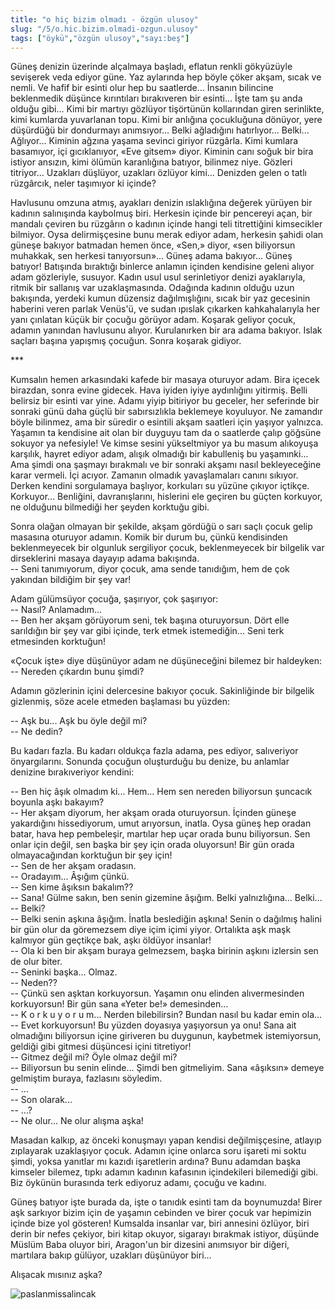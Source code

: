 ```yaml
---
title: "o hiç bizim olmadı - özgün ulusoy"
slug: "/5/o.hic.bizim.olmadi-ozgun.ulusoy"
tags: ["öykü","özgün ulusoy","sayı:beş"]
---
```



Güneş denizin üzerinde alçalmaya başladı, eflatun renkli gökyüzüyle
sevişerek veda ediyor güne. Yaz aylarında hep böyle çöker akşam, sıcak
ve nemli. Ve hafif bir esinti olur hep bu saatlerde... İnsanın bilincine
beklenmedik düşünce kırıntıları bırakıveren bir esinti... İşte tam şu
anda olduğu gibi... Kimi bir martıyı gözlüyor tişörtünün kollarından
giren serinlikte, kimi kumlarda yuvarlanan topu. Kimi bir anlığına
çocukluğuna dönüyor, yere düşürdüğü bir dondurmayı anımsıyor... Belki
ağladığını hatırlıyor... Belki... Ağlıyor... Kiminin ağzına yaşama
sevinci giriyor rüzgârla. Kimi kumlara basamıyor, içi gıcıklanıyor, «Eve
gitsem» diyor. Kiminin canı soğuk bir bira istiyor ansızın, kimi ölümün
karanlığına batıyor, bilinmez niye. Gözleri titriyor... Uzakları
düşlüyor, uzakları özlüyor kimi... Denizden gelen o tatlı rüzgârcık,
neler taşımıyor ki içinde?

Havlusunu omzuna atmış, ayakları denizin ıslaklığına değerek yürüyen bir
kadının salınışında kaybolmuş biri. Herkesin içinde bir pencereyi açan,
bir mandalı çeviren bu rüzgârın o kadının içinde hangi teli titrettiğini
kimsecikler bilmiyor. Oysa delirmişçesine bunu merak ediyor adam,
herkesin şahidi olan güneşe bakıyor batmadan hemen önce, «Sen,» diyor,
«sen biliyorsun muhakkak, sen herkesi tanıyorsun»... Güneş adama
bakıyor... Güneş batıyor! Batışında bıraktığı binlerce anlamın içinden
kendisine geleni alıyor adam gözleriyle, susuyor. Kadın usul usul
serinletiyor denizi ayaklarıyla, ritmik bir sallanış var uzaklaşmasında.
Odağında kadının olduğu uzun bakışında, yerdeki kumun düzensiz
dağılmışlığını, sıcak bir yaz gecesinin haberini veren parlak Venüs'ü,
ve sudan ıpıslak çıkarken kahkahalarıyla her yanı çınlatan küçük bir
çocuğu görüyor adam. Koşarak geliyor çocuk, adamın yanından havlusunu
alıyor. Kurulanırken bir ara adama bakıyor. Islak saçları başına
yapışmış çocuğun. Sonra koşarak gidiyor.

\*\*\*

Kumsalın hemen arkasındaki kafede bir masaya oturuyor adam. Bira içecek
birazdan, sonra evine gidecek. Hava iyiden iyiye aydınlığını yitirmiş.
Belli belirsiz bir esinti var yine. Adamı yiyip bitiriyor bu geceler,
her seferinde bir sonraki günü daha güçlü bir sabırsızlıkla beklemeye
koyuluyor. Ne zamandır böyle bilinmez, ama bir süredir o esintili akşam
saatleri için yaşıyor yalnızca. Yaşamın ta kendisine ait olan bir
duyguyu tam da o saatlerde çalıp göğsüne sokuyor ya nefesiyle! Ve kimse
sesini yükseltmiyor ya bu masum alıkoyuşa karşılık, hayret ediyor adam,
alışık olmadığı bir kabulleniş bu yaşamınki... Ama şimdi ona şaşmayı
bırakmalı ve bir sonraki akşamı nasıl bekleyeceğine karar vermeli. İçi
acıyor. Zamanın olmadık yavaşlamaları canını sıkıyor. Derken kendini
sorgulamaya başlıyor, korkuları su yüzüne çıkıyor içtikçe. Korkuyor...
Benliğini, davranışlarını, hislerini ele geçiren bu güçten korkuyor, ne
olduğunu bilmediği her şeyden korktuğu gibi.

Sonra olağan olmayan bir şekilde, akşam gördüğü o sarı saçlı çocuk gelip
masasına oturuyor adamın. Komik bir durum bu, çünkü kendisinden
beklenmeyecek bir olgunluk sergiliyor çocuk, beklenmeyecek bir bilgelik
var dirseklerini masaya dayayıp adama bakışında.\
-- Seni tanımıyorum, diyor çocuk, ama sende tanıdığım, hem de çok
yakından bildiğim bir şey var!

Adam gülümsüyor çocuğa, şaşırıyor, çok şaşırıyor:\
-- Nasıl? Anlamadım...\
-- Ben her akşam görüyorum seni, tek başına oturuyorsun. Dört elle
sarıldığın bir şey var gibi içinde, terk etmek istemediğin... Seni terk
etmesinden korktuğun!

«Çocuk işte» diye düşünüyor adam ne düşüneceğini bilemez bir haldeyken:\
-- Nereden çıkardın bunu şimdi?

Adamın gözlerinin içini delercesine bakıyor çocuk. Sakinliğinde bir
bilgelik gizlenmiş, söze acele etmeden başlaması bu yüzden:

-- Aşk bu... Aşk bu öyle değil mi?\
-- Ne dedin?

Bu kadarı fazla. Bu kadarı oldukça fazla adama, pes ediyor, salıveriyor
önyargılarını. Sonunda çocuğun oluşturduğu bu denize, bu anlamlar
denizine bırakıveriyor kendini:

-- Ben hiç âşık olmadım ki... Hem... Hem sen nereden biliyorsun şuncacık
boyunla aşkı bakayım?\
-- Her akşam diyorum, her akşam orada oturuyorsun. İçinden güneşe
yakardığını hissediyorum, umut arıyorsun, inatla. Oysa güneş hep oradan
batar, hava hep pembeleşir, martılar hep uçar orada bunu biliyorsun. Sen
onlar için değil, sen başka bir şey için orada oluyorsun! Bir gün orada
olmayacağından korktuğun bir şey için!\
-- Sen de her akşam oradasın.\
-- Oradayım... Âşığım çünkü.\
-- Sen kime âşıksın bakalım??\
-- Sana! Gülme sakın, ben senin gizemine âşığım. Belki yalnızlığına...
Belki...\
-- Belki?\
-- Belki senin aşkına âşığım. İnatla beslediğin aşkına! Senin o dağılmış
halini bir gün olur da göremezsem diye içim içimi yiyor. Ortalıkta aşk
maşk kalmıyor gün geçtikçe bak, aşkı öldüyor insanlar!\
-- Ola ki ben bir akşam buraya gelmezsem, başka birinin aşkını izlersin
sen de olur biter.\
-- Seninki başka... Olmaz.\
-- Neden??\
-- Çünkü sen aşktan korkuyorsun. Yaşamın onu elinden alıvermesinden
korkuyorsun! Bir gün sana «Yeter be!» demesinden...\
-- K o r k u y o r u m... Nerden bilebilirsin? Bundan nasıl bu kadar
emin ola...\
-- Evet korkuyorsun! Bu yüzden doyasıya yaşıyorsun ya onu! Sana ait
olmadığını biliyorsun içine giriveren bu duygunun, kaybetmek
istemiyorsun, geldiği gibi gitmesi düşüncesi içini titretiyor!\
-- Gitmez değil mi? Öyle olmaz değil mi?\
-- Biliyorsun bu senin elinde... Şimdi ben gitmeliyim. Sana «âşıksın»
demeye gelmiştim buraya, fazlasını söyledim.\
-- ...\
-- Son olarak...\
-- ...?\
-- Ne olur... Ne olur alışma aşka!

Masadan kalkıp, az önceki konuşmayı yapan kendisi değilmişçesine,
atlayıp zıplayarak uzaklaşıyor çocuk. Adamın içine onlarca soru işareti
mi soktu şimdi, yoksa yanıtlar mı kazıdı işaretlerin ardına? Bunu
adamdan başka kimseler bilemez, tıpkı adamın kadının kafasının
içindekileri bilemediği gibi. Biz öykünün burasında terk ediyoruz adamı,
çocuğu ve kadını.

Güneş batıyor işte burada da, işte o tanıdık esinti tam da boynumuzda!
Birer aşk sarkıyor bizim için de yaşamın cebinden ve birer çocuk var
hepimizin içinde bize yol gösteren! Kumsalda insanlar var, biri annesini
özlüyor, biri derin bir nefes çekiyor, biri kitap okuyor, sigarayı
bırakmak istiyor, düşünde Müslüm Baba oluyor biri, Aragon'un bir
dizesini anımsıyor bir diğeri, martılara bakıp gülüyor, uzakları
düşünüyor biri...

Alışacak mısınız aşka?



![paslanmissalincak](/img/paslanmissalincak.jpg)

